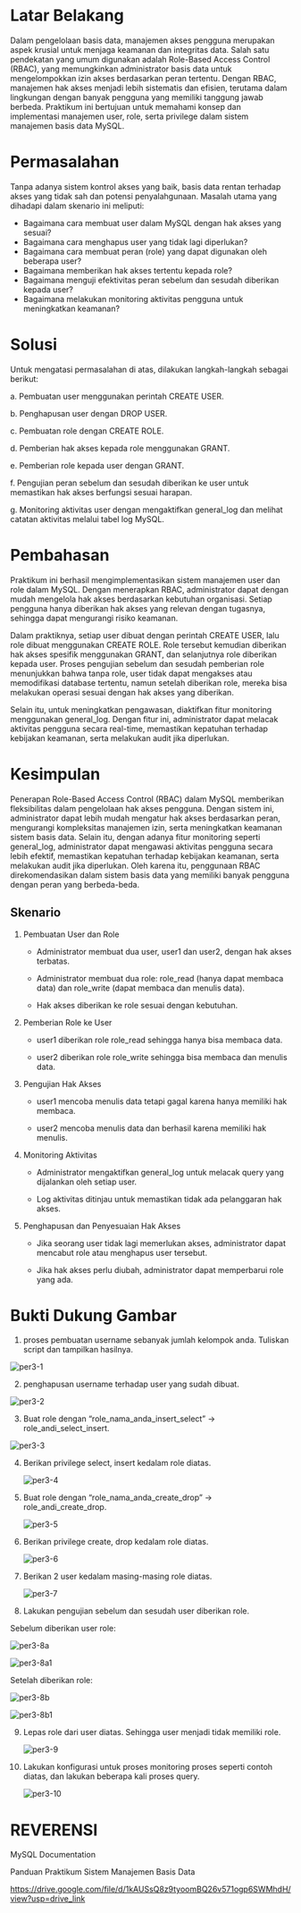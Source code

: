 # Latar Belakang

Dalam pengelolaan basis data, manajemen akses pengguna merupakan aspek krusial untuk menjaga keamanan dan integritas data. Salah satu pendekatan yang umum digunakan adalah Role-Based Access Control (RBAC), yang memungkinkan administrator basis data untuk mengelompokkan izin akses berdasarkan peran tertentu. Dengan RBAC, manajemen hak akses menjadi lebih sistematis dan efisien, terutama dalam lingkungan dengan banyak pengguna yang memiliki tanggung jawab berbeda. Praktikum ini bertujuan untuk memahami konsep dan implementasi manajemen user, role, serta privilege dalam sistem manajemen basis data MySQL.

# Permasalahan
Tanpa adanya sistem kontrol akses yang baik, basis data rentan terhadap akses yang tidak sah dan potensi penyalahgunaan. Masalah utama yang dihadapi dalam skenario ini meliputi:

- Bagaimana cara membuat user dalam MySQL dengan hak akses yang sesuai?
- Bagaimana cara menghapus user yang tidak lagi diperlukan?
- Bagaimana cara membuat peran (role) yang dapat digunakan oleh beberapa user?
- Bagaimana memberikan hak akses tertentu kepada role?
- Bagaimana menguji efektivitas peran sebelum dan sesudah diberikan kepada user?
- Bagaimana melakukan monitoring aktivitas pengguna untuk meningkatkan keamanan?

# Solusi
Untuk mengatasi permasalahan di atas, dilakukan langkah-langkah sebagai berikut:

a. Pembuatan user menggunakan perintah CREATE USER.

b. Penghapusan user dengan DROP USER.

c. Pembuatan role dengan CREATE ROLE.

d. Pemberian hak akses kepada role menggunakan GRANT.

e. Pemberian role kepada user dengan GRANT.

f. Pengujian peran sebelum dan sesudah diberikan ke user untuk memastikan hak akses berfungsi sesuai harapan.

g. Monitoring aktivitas user dengan mengaktifkan general_log dan melihat catatan aktivitas melalui tabel log MySQL.

# Pembahasan
Praktikum ini berhasil mengimplementasikan sistem manajemen user dan role dalam MySQL. Dengan menerapkan RBAC, administrator dapat dengan mudah mengelola hak akses berdasarkan kebutuhan organisasi. Setiap pengguna hanya diberikan hak akses yang relevan dengan tugasnya, sehingga dapat mengurangi risiko keamanan.

Dalam praktiknya, setiap user dibuat dengan perintah CREATE USER, lalu role dibuat menggunakan CREATE ROLE. Role tersebut kemudian diberikan hak akses spesifik menggunakan GRANT, dan selanjutnya role diberikan kepada user. Proses pengujian sebelum dan sesudah pemberian role menunjukkan bahwa tanpa role, user tidak dapat mengakses atau memodifikasi database tertentu, namun setelah diberikan role, mereka bisa melakukan operasi sesuai dengan hak akses yang diberikan.

Selain itu, untuk meningkatkan pengawasan, diaktifkan fitur monitoring menggunakan general_log. Dengan fitur ini, administrator dapat melacak aktivitas pengguna secara real-time, memastikan kepatuhan terhadap kebijakan keamanan, serta melakukan audit jika diperlukan.

# Kesimpulan
Penerapan Role-Based Access Control (RBAC) dalam MySQL memberikan fleksibilitas dalam pengelolaan hak akses pengguna. Dengan sistem ini, administrator dapat lebih mudah mengatur hak akses berdasarkan peran, mengurangi kompleksitas manajemen izin, serta meningkatkan keamanan sistem basis data. Selain itu, dengan adanya fitur monitoring seperti general_log, administrator dapat mengawasi aktivitas pengguna secara lebih efektif, memastikan kepatuhan terhadap kebijakan keamanan, serta melakukan audit jika diperlukan. Oleh karena itu, penggunaan RBAC direkomendasikan dalam sistem basis data yang memiliki banyak pengguna dengan peran yang berbeda-beda.

## Skenario

1. Pembuatan User dan Role

    - Administrator membuat dua user, user1 dan user2, dengan hak akses terbatas.

    - Administrator membuat dua role: role_read (hanya dapat membaca data) dan role_write (dapat membaca dan menulis data).

    - Hak akses diberikan ke role sesuai dengan kebutuhan.

2. Pemberian Role ke User

    - user1 diberikan role role_read sehingga hanya bisa membaca data.

    - user2 diberikan role role_write sehingga bisa membaca dan menulis data.

3. Pengujian Hak Akses

    - user1 mencoba menulis data tetapi gagal karena hanya memiliki hak membaca.

    - user2 mencoba menulis data dan berhasil karena memiliki hak menulis.

4. Monitoring Aktivitas

    - Administrator mengaktifkan general_log untuk melacak query yang dijalankan oleh setiap user.

    - Log aktivitas ditinjau untuk memastikan tidak ada pelanggaran hak akses.

5. Penghapusan dan Penyesuaian Hak Akses

    - Jika seorang user tidak lagi memerlukan akses, administrator dapat mencabut role atau menghapus user tersebut.

    - Jika hak akses perlu diubah, administrator dapat memperbarui role yang ada.
  
# Bukti Dukung Gambar 
1.  proses pembuatan username sebanyak jumlah kelompok anda. Tuliskan script dan tampilkan hasilnya.
   
   ![per3-1](https://github.com/user-attachments/assets/9f388a57-99e2-4d5f-a9d5-a97df4255382)

2.  penghapusan username terhadap user yang sudah dibuat.

   ![per3-2](https://github.com/user-attachments/assets/8a973d56-7f8f-40f1-b810-c724cf08c1a9)

3.  Buat role dengan “role_nama_anda_insert_select” → role_andi_select_insert.

![per3-3](https://github.com/user-attachments/assets/cdd2fa54-dea2-4c25-b675-ca498d5e98a6)

4. Berikan privilege select, insert kedalam role diatas.

   ![per3-4](https://github.com/user-attachments/assets/5e0e8107-15b5-4b54-a21c-1fbe0cb46d73)

5. Buat role dengan “role_nama_anda_create_drop” → role_andi_create_drop.

   ![per3-5](https://github.com/user-attachments/assets/416cb8f2-c6fe-4c3b-8c0e-4ea1b5d2d505)

6. Berikan privilege create, drop kedalam role diatas.

   ![per3-6](https://github.com/user-attachments/assets/5f9fb7df-b3d0-4c38-8926-58c448e06979)

7. Berikan 2 user kedalam masing-masing role diatas.

   ![per3-7](https://github.com/user-attachments/assets/70bca215-d782-4885-b3bf-42a2bed0b7be)

8. Lakukan pengujian sebelum dan sesudah user diberikan role.
   
  Sebelum diberikan user role: 
  
   ![per3-8a](https://github.com/user-attachments/assets/2545f2cf-11a7-4a76-8a65-a2cd1f3fe16b)

   ![per3-8a1](https://github.com/user-attachments/assets/7d662e64-3322-4737-9561-52afdd51561b)
   
  Setelah diberikan role: 

  ![per3-8b](https://github.com/user-attachments/assets/c6d75431-0462-4af2-9d93-d5b87b4d89d1)

  ![per3-8b1](https://github.com/user-attachments/assets/e80899c6-70fb-4f72-b791-f3b1c7746619)

9. Lepas role dari user diatas. Sehingga user menjadi tidak memiliki role.

    ![per3-9](https://github.com/user-attachments/assets/017d5016-bf71-41a7-a02a-26ecaa9e1bb0)

10. Lakukan konfigurasi untuk proses monitoring proses seperti contoh diatas, dan lakukan beberapa kali proses query.

    ![per3-10](https://github.com/user-attachments/assets/8dd26c39-0548-45b8-9a28-348cbb3f3aea)


# REVERENSI
MySQL Documentation

Panduan Praktikum Sistem Manajemen Basis Data

https://drive.google.com/file/d/1kAUSsQ8z9tyoomBQ26v571ogp6SWMhdH/view?usp=drive_link




